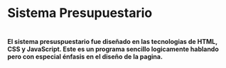  <h1>Sistema Presupuestario <h1>

<h4>El sistema presuspuestario fue diseñado en las tecnologias de HTML, CSS y JavaScript. Este es un programa sencillo logicamente hablando pero con especial énfasis en el diseño de la pagina.<h4>
